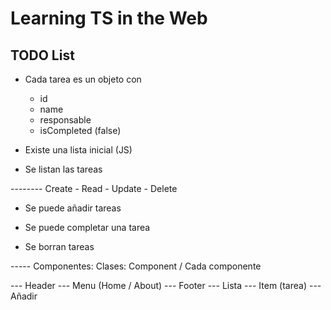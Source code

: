 # Learning TS in the Web

## TODO List

-   Cada tarea es un objeto con

    -   id
    -   name
    -   responsable
    -   isCompleted (false)

-   Existe una lista inicial (JS)

-   Se listan las tareas

-------- Create - Read - Update - Delete

-   Se puede añadir tareas

-   Se puede completar una tarea

-   Se borran tareas

----- Componentes: Clases: Component / Cada componente

--- Header
--- Menu (Home / About)
--- Footer
--- Lista
--- Item (tarea)
--- Añadir
